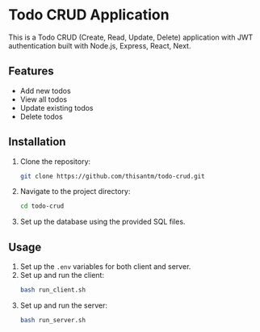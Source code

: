 # Todo CRUD Application

This is a Todo CRUD (Create, Read, Update, Delete) application with JWT authentication built with Node.js, Express, React, Next.

## Features

- Add new todos
- View all todos
- Update existing todos
- Delete todos

## Installation

1. Clone the repository:
   ```sh
   git clone https://github.com/thisantm/todo-crud.git
   ```
2. Navigate to the project directory:
   ```sh
   cd todo-crud
   ```
3. Set up the database using the provided SQL files.

## Usage

1. Set up the `.env` variables for both client and server.
2. Set up and run the client:
   ```sh
   bash run_client.sh
   ```
3. Set up and run the server:
   ```sh
   bash run_server.sh
   ```
